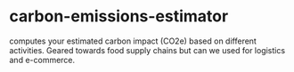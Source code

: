 # carbon-emissions-estimator
computes your estimated carbon impact (CO2e) based on different activities. Geared towards food supply chains but can we used for logistics and e-commerce.
